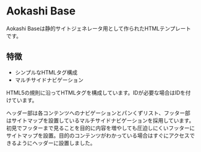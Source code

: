 # Aokashi Base
Aokashi Baseは静的サイトジェネレータ用として作られたHTMLテンプレートです。

## 特徴
* シンプルなHTMLタグ構成
* マルチサイドナビゲーション

HTML5の規則に沿ってHTMLタグを構成しています。IDが必要な場合はIDを付けています。

ヘッダー部は各コンテンツへのナビゲーションとパンくずリスト、フッター部はサイトマップを設置しているマルチサイドナビゲーションを採用しています。初見でフッターまで見ることを目的に内容を増やしても圧迫しにくいフッターにサイトマップを設置。目的のコンテンツがわかっている場合はすぐにアクセスできるようにヘッダーに設置しました。